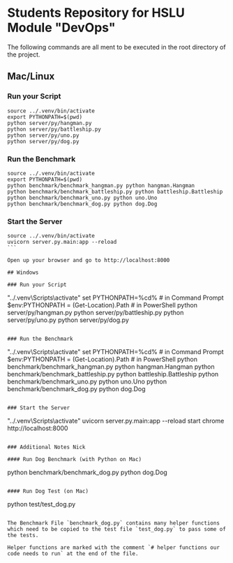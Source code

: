 # Students Repository for HSLU Module "DevOps"

The following commands are all ment to be executed in the root directory of the project.

## Mac/Linux

### Run your Script

```
source ../.venv/bin/activate
export PYTHONPATH=$(pwd)
python server/py/hangman.py
python server/py/battleship.py
python server/py/uno.py
python server/py/dog.py
```

### Run the Benchmark

```
source ../.venv/bin/activate
export PYTHONPATH=$(pwd)
python benchmark/benchmark_hangman.py python hangman.Hangman
python benchmark/benchmark_battleship.py python battleship.Battleship
python benchmark/benchmark_uno.py python uno.Uno
python benchmark/benchmark_dog.py python dog.Dog
```

### Start the Server

````
source ../.venv/bin/activate
uvicorn server.py.main:app --reload
```

Open up your browser and go to http://localhost:8000

## Windows

### Run your Script
````

"../.venv\Scripts\activate"
set PYTHONPATH=%cd% # in Command Prompt
$env:PYTHONPATH = (Get-Location).Path # in PowerShell
python server/py/hangman.py
python server/py/battleship.py
python server/py/uno.py
python server/py/dog.py

```

### Run the Benchmark
```

"../.venv\Scripts\activate"
set PYTHONPATH=%cd% # in Command Prompt
$env:PYTHONPATH = (Get-Location).Path # in PowerShell
python benchmark/benchmark_hangman.py python hangman.Hangman
python benchmark/benchmark_battleship.py python battleship.Battleship
python benchmark/benchmark_uno.py python uno.Uno
python benchmark/benchmark_dog.py python dog.Dog

```

### Start the Server
```

"../.venv\Scripts\activate"
uvicorn server.py.main:app --reload
start chrome http://localhost:8000

```

### Additional Notes Nick

#### Run Dog Benchmark (with Python on Mac)

```

python benchmark/benchmark_dog.py python dog.Dog

```

#### Run Dog Test (on Mac)

```

python test/test_dog.py

```

The Benchmark File `benchmark_dog.py` contains many helper functions which need to be copied to the test file `test_dog.py` to pass some of the tests.

Helper functions are marked with the comment `# helper functions our code needs to run` at the end of the file.
```

